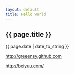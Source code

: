 ```yaml
---
layout: default
title: Hello world
---
```

<h2>{{ page.title }}</h2>
<p>{{ page.date | date_to_string }}</p>
<p><a href="http://greeensy.github.com">http://greeensy.github.com</a></p>
<p><a href="http://beiyuu.com/">http://beiyuu.com/</a></p>